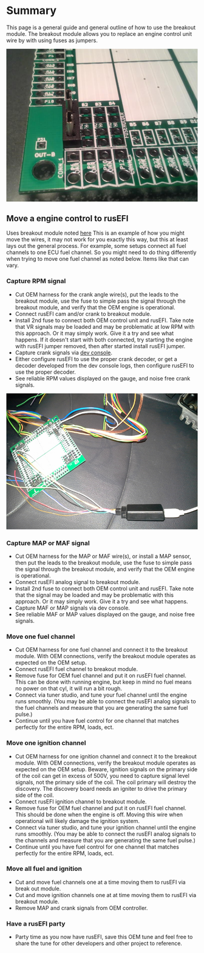 # Summary

This page is a general guide and general outline of how to use the breakout module. The breakout module allows you to replace an engine control unit wire by with using fuses as jumpers.

![Breakout](Images/breakout.png)

## Move a engine control to rusEFI

Uses breakout module noted [here](http://rusefi.com/forum/viewtopic.php?f=4&t=454) This is an example of how you might move the wires, it may not work for you exactly this way, but this at least lays out the general process. For example, some setups connect all fuel channels to one ECU fuel channel. So you might need to do thing differently when trying to move one fuel channel as noted below. Items like that can vary.

### Capture RPM signal

* Cut OEM harness for the crank angle wire(s), put the leads to the breakout module, use the fuse to simple pass the signal through the breakout module, and verify that the OEM engine is operational.
* Connect rusEFI cam and/or crank to breakout module.
* Install 2nd fuse to connect both OEM control unit and rusEFI. Take note that VR signals may be loaded and may be problematic at low RPM with this approach. Or it may simply work. Give it a try and see what happens. If it doesn't start with both connected, try starting the engine with rusEFI jumper removed, then after started install rusEFI jumper.
* Capture crank signals via [dev console](Console.md).
* Either configure rusEFI to use the proper crank decoder, or get a decoder developed from the dev console logs, then configure rusEFI to use the proper decoder.
* See reliable RPM values displayed on the gauge, and noise free crank signals.

![Harness and Analyzer](Images/Harness_and_analyzer.jpg)

### Capture MAP or MAF signal

* Cut OEM harness for the MAP or MAF wire(s), or install a MAP sensor, then put the leads to the breakout module, use the fuse to simple pass the signal through the breakout module, and verify that the OEM engine is operational.
* Connect rusEFI analog signal to breakout module.
* Install 2nd fuse to connect both OEM control unit and rusEFI. Take note that the signal may be loaded and may be problematic with this approach. Or it may simply work. Give it a try and see what happens.
* Capture MAF or MAP signals via dev console.
* See reliable MAF or MAP values displayed on the gauge, and noise free signals.

### Move one fuel channel

* Cut OEM harness for one fuel channel and connect it to the breakout module. With OEM connections, verify the breakout module operates as expected on the OEM setup.
* Connect rusEFI fuel channel to breakout module.
* Remove fuse for OEM fuel channel and put it on rusEFI fuel channel. This can be done with running engine, but keep in mind no fuel means no power on that cyl, it will run a bit rough.
* Connect via tuner studio, and tune your fuel channel until the engine runs smoothly. (You may be able to connect the rusEFI analog signals to the fuel channels and measure that you are generating the same fuel pulse.)
* Continue until you have fuel control for one channel that matches perfectly for the entire RPM, loads, ect.

### Move one ignition channel

* Cut OEM harness for one ignition channel and connect it to the breakout module. With OEM connections, verify the breakout module operates as expected on the OEM setup. Beware, ignition signals on the primary side of the coil can get in excess of 500V, you need to capture signal level signals, not the primary side of the coil. The coil primary will destroy the discovery. The discovery board needs an igniter to drive the primary side of the coil.
* Connect rusEFI ignition channel to breakout module.
* Remove fuse for OEM fuel channel and put it on rusEFI fuel channel. This should be done when the engine is off. Moving this wire when operational will likely damage the ignition system.  
* Connect via tuner studio, and tune your ignition channel until the engine runs smoothly. (You may be able to connect the rusEFI analog signals to the  channels and measure that you are generating the same fuel pulse.)
* Continue until you have fuel control for one channel that matches perfectly for the entire RPM, loads, ect.

### Move all fuel and ignition

* Cut and move fuel channels one at a time moving them to rusEFI via break out module.
* Cut and move ignition channels one at at time moving them to rusEFI via breakout module.
* Remove MAP and crank signals from OEM controller.

### Have a rusEFI party

* Party time as you now have rusEFI, save this OEM tune and feel free to share the tune for other developers and other project to reference.
